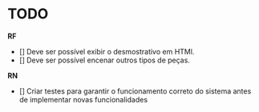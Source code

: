 # TODO

**RF**

- [] Deve ser possível exibir o desmostrativo em HTMl.
- [] Deve ser possível encenar outros tipos de peças.

**RN**

- [] Criar testes para garantir o funcionamento correto do sistema antes de implementar novas funcionalidades